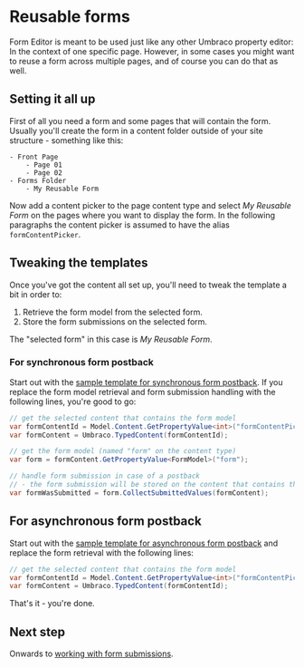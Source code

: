 # Reusable forms
Form Editor is meant to be used just like any other Umbraco property editor: In the context of one specific page. However, in some cases you might want to reuse a form across multiple pages, and of course you can do that as well. 

## Setting it all up
First of all you need a form and some pages that will contain the form. Usually you'll create the form in a content folder outside of your site structure - something like this:

```
- Front Page
    - Page 01
    - Page 02
- Forms Folder
    - My Reusable Form
```

Now add a content picker to the page content type and select *My Reusable Form* on the pages where you want to display the form. In the following paragraphs the content picker is assumed to have the alias ```formContentPicker```.

## Tweaking the templates
Once you've got the content all set up, you'll need to tweak the template a bit in order to:

1. Retrieve the form model from the selected form.
2. Store the form submissions on the selected form.

The "selected form" in this case is *My Reusable Form*.

### For synchronous form postback
Start out with the [sample template for synchronous form postback](../Source/Umbraco/Views/FormEditorSync.cshtml). If you replace the form model retrieval and form submission handling with the following lines, you're good to go:

```cs
// get the selected content that contains the form model 
var formContentId = Model.Content.GetPropertyValue<int>("formContentPicker");
var formContent = Umbraco.TypedContent(formContentId);

// get the form model (named "form" on the content type)
var form = formContent.GetPropertyValue<FormModel>("form");

// handle form submission in case of a postback
// - the form submission will be stored on the content that contains the form model
var formWasSubmitted = form.CollectSubmittedValues(formContent);
```

## For asynchronous form postback
Start out with the [sample template for asynchronous form postback](../Source/Umbraco/Views/FormEditorAsync.cshtml) and replace the form retrieval with the following lines:

```cs
// get the selected content that contains the form model 
var formContentId = Model.Content.GetPropertyValue<int>("formContentPicker");
var formContent = Umbraco.TypedContent(formContentId);
```

That's it - you're done. 

## Next step
Onwards to [working with form submissions](submissions.md).